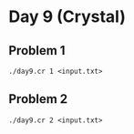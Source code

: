 # Day 9 (Crystal)

## Problem 1

    ./day9.cr 1 <input.txt>

## Problem 2

    ./day9.cr 2 <input.txt>
